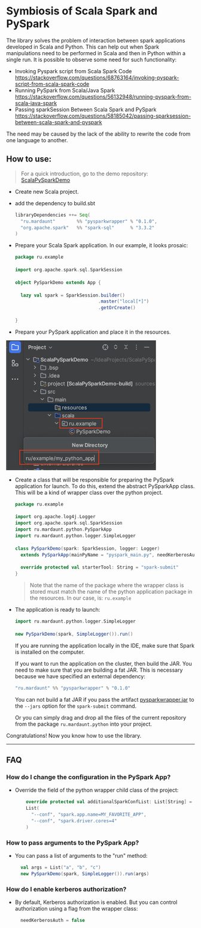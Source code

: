 # Symbiosis of Scala Spark and PySpark

The library solves the problem of interaction between spark applications developed in Scala and Python.
This can help out when Spark manipulations need to be performed in Scala and then in Python within a single run.
It is possible to observe some need for such functionality:

- Invoking Pyspark script from Scala Spark Code
  https://stackoverflow.com/questions/68763164/invoking-pyspark-script-from-scala-spark-code
- Running PySpark from Scala/Java Spark
  https://stackoverflow.com/questions/56132948/running-pyspark-from-scala-java-spark
- Passing sparkSession Between Scala Spark and PySpark
  https://stackoverflow.com/questions/58185042/passing-sparksession-between-scala-spark-and-pyspark

The need may be caused by the lack of the ability to rewrite the code from one language to another.

## How to use:
> For a quick introduction, go to the demo repository: [ScalaPySparkDemo](https://github.com/MinorityMeaning/ScalaPySparkDemo)

- Create new Scala project.
- add the dependency to build.sbt
  ```Scala
  libraryDependencies ++= Seq(
    "ru.mardaunt"        %% "pysparkwrapper" % "0.1.0",
    "org.apache.spark"   %% "spark-sql"      % "3.3.2"
  )
  ```

- Prepare your Scala Spark application.
  In our example, it looks prosaic:
  ```Scala
  package ru.example
  
  import org.apache.spark.sql.SparkSession
  
  object PySparkDemo extends App {
  
    lazy val spark = SparkSession.builder()
                                 .master("local[*]")
                                 .getOrCreate()
  
  }
  ```

- Prepare your PySpark application and place it in the resources.
<img width=400 src="https://raw.githubusercontent.com/MinorityMeaning/PySparkWrapper/img/packages.png">

- Create a class that will be responsible for preparing the PySpark application for launch.
  To do this, extend the abstract PySparkApp class. This will be a kind of wrapper class over the python project.
  ```Scala
  package ru.example
  
  import org.apache.log4j.Logger
  import org.apache.spark.sql.SparkSession
  import ru.mardaunt.python.PySparkApp
  import ru.mardaunt.python.logger.SimpleLogger
  
  class PySparkDemo(spark: SparkSession, logger: Logger)
    extends PySparkApp(mainPyName = "pyspark_main.py", needKerberosAuth = false)(spark, logger) {
  
    override protected val starterTool: String = "spark-submit"
  }
  ```
  > Note that the name of the package where the wrapper class is stored must match the name of the python application package in the resources.
  > In our case, is: ``ru.example``

- The application is ready to launch:
  ```Scala
  import ru.mardaunt.python.logger.SimpleLogger
  
  new PySparkDemo(spark, SimpleLogger()).run()
  ```
  If you are running the application locally in the IDE, make sure that Spark is installed on the computer.

  If you want to run the application on the cluster, then build the JAR.
  You need to make sure that you are building a fat JAR. This is necessary because we have specified an external dependency:
  ```Scala
  "ru.mardaunt" %% "pysparkwrapper" % "0.1.0"
  ```

  You can not build a fat JAR if you pass the artifact [pysparkwrapper.jar](https://mvnrepository.com/artifact/ru.mardaunt/pysparkwrapper) to the ``--jars`` option for the ``spark-submit`` command.

  Or you can simply drag and drop all the files of the current repository from the package ```ru.mardaunt.python``` into your project.

Congratulations! Now you know how to use the library.

---
## FAQ

### How do I change the configuration in the PySpark App?
- Override the field of the python wrapper child class of the project:
  ```Scala
      override protected val additionalSparkConfList: List[String] =
      List(
        "--conf", "spark.app.name=MY_FAVORITE_APP",
        "--conf", "spark.driver.cores=4"
      )
  ```

### How to pass arguments to the PySpark App?
- You can pass a list of arguments to the "run" method:
  ```Scala
    val args = List("a", "b", "c")
    new PySparkDemo(spark, SimpleLogger()).run(args)
  ```

### How do I enable kerberos authorization?
- By default, Kerberos authorization is enabled. But you can control authorization using a flag from the wrapper class:
  ```Scala
    needKerberosAuth = false
  ```
